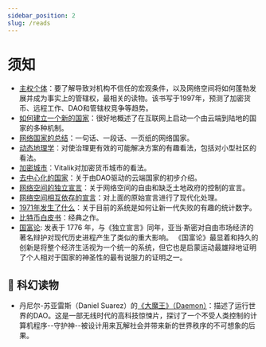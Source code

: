 ```yaml
---
sidebar_position: 2
slug: /reads
---
```


# 须知

- [主权个体](https://www.goodreads.com/en/book/show/82256.The_Sovereign_Individual "主权个体")：要了解导致对机构不信任的宏观条件，以及网络空间将如何蓬勃发展并成为事实上的管辖权，最相关的读物。该书写于1997年，预测了加密货币、远程工作、DAO和管辖权竞争等趋势。
- [如何建立一个新的国家](https://1729.com/how-to-start-a-new-country/ "如何启动一个新的国家")：很好地概述了在互联网上启动一个由云端到陆地的国家的多种机制。
- [网络国家的总结](https://1729.com/summary "网络国家的总结")：一句话、一段话、一页纸的网络国家。
- [动态地理学](https://patrifriedman.com/old_writing/dynamic_geography.html "动态地理学")：对使治理更有效的可能解决方案的有趣看法，包括对小型社区的看法。
- [加密城市](https://vitalik.ca/general/2021/10/31/cities.html "加密城市")：Vitalik对加密货币城市的看法。
- [去中心化的国家](https://www.readthegeneralist.com/briefing/the-decentralized-country "去中心化的国家")：关于由DAO驱动的云端国家的初步介绍。
- [网络空间的独立宣言](https://www.eff.org/cyberspace-independence "网络空间的独立宣言")：关于网络空间的自由和缺乏土地政府的控制的宣言。
- [网络空间相互依存的宣言](https://www.interdependence.online/declaration "网络空间相互依存的宣言")：对上面的原始宣言进行了现代化处理。
- [1971年发生了什么](https://wtfhappenedin1971.com/ "1971年发生了什么")：关于目前的系统是如何让新一代失败的有趣的统计数字。
- [比特币白皮书](https://bitcoin.org/bitcoin.pdf "比特币白皮书")：经典之作。
- [国富论](https://www.goodreads.com/book/show/25698): 发表于 1776 年，与《独立宣言》同年，亚当·斯密对自由市场经济的著名辩护对现代历史进程产生了类似的重大影响。 《国富论》最显着和持久的创新是将整个经济生活视为一个统一的系统，但它也是启蒙运动最雄辩地证明了个人相对于国家的神圣性的最有说服力的证明之一。

## 🔮 科幻读物

- 丹尼尔-苏亚雷斯（Daniel Suarez）的[《大魔王》（Daemon）](https://www.goodreads.com/book/show/6665847-daemon "《大魔王》（Daemon）")：描述了运行世界的DAO。这是一部无线时代的高科技惊悚片，探讨了一个不受人类控制的计算机程序--守护神--被设计用来瓦解社会并带来新的世界秩序的不可想象的后果。
